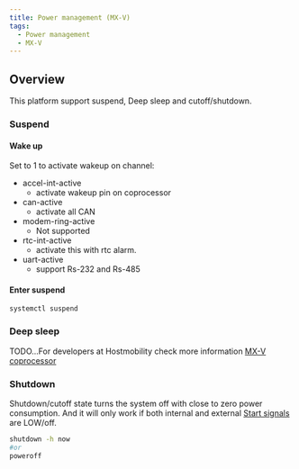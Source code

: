 ```yaml
---
title: Power management (MX-V)
tags:
  - Power management
  - MX-V
---
```

## Overview

This platform support suspend, Deep sleep and cutoff/shutdown.

### Suspend

#### Wake up
Set to 1 to activate wakeup on channel:
- accel-int-active
    - activate wakeup pin on coprocessor
- can-active
    - activate all CAN
- modem-ring-active
    - Not supported
- rtc-int-active
    - activate this with rtc alarm.
- uart-active
    - support Rs-232 and Rs-485

#### Enter suspend
```
systemctl suspend
```

### Deep sleep

TODO...For developers at Hostmobility check more information [MX-V coprocessor](https://gitlab.com/hostmobility/mx5-cocpu)

### Shutdown

Shutdown/cutoff state turns the system off with close to zero power consumption. And it will only work if both internal and external [Start signals](../../interfaces/hmx/start_signal.md) are LOW/off.

```bash
shutdown -h now
#or
poweroff
```
